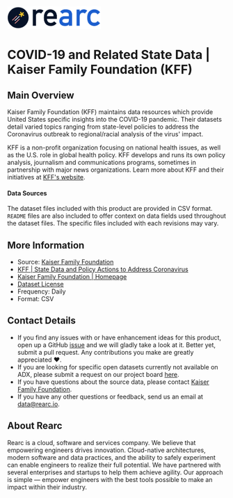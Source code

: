 <a href="https://www.rearc.io/data/">
    <img src="./rearc_logo_rgb.png" alt="Rearc Logo" title="Rearc Logo" height="52" />
</a>

# COVID-19 and Related State Data | Kaiser Family Foundation (KFF)

## Main Overview
Kaiser Family Foundation (KFF) maintains data resources which provide United States specific insights into the COVID-19 pandemic. Their datasets detail varied topics ranging from state-level policies to address the Coronavirus outbreak to regional/racial analysis of the virus' impact.

KFF is a non-profit organization focusing on national health issues, as well as the U.S. role in global health policy. KFF develops and runs its own policy analysis, journalism and communications programs, sometimes in partnership with major news organizations. Learn more about KFF and their initiatives at [KFF's website](https://www.kff.org/).

#### Data Sources
The dataset files included with this product are provided in CSV format. `README` files are also included to offer context on data fields used throughout the dataset files. The specific files included with each revisions may vary.

## More Information
- Source: [Kaiser Family Foundation](https://github.com/KFFData/COVID-19-Data)
- [KFF | State Data and Policy Actions to Address Coronavirus](https://www.kff.org/health-costs/issue-brief/state-data-and-policy-actions-to-address-coronavirus/)
- [Kaiser Family Foundation | Homepage](https://www.kff.org)    
- [Dataset License](https://www.kff.org/permissions-citations-reprints/)  
- Frequency: Daily
- Format: CSV

## Contact Details
- If you find any issues with or have enhancement ideas for this product, open up a GitHub [issue](https://github.com/rearc-data/kff-covid-19-data/issues) and we will gladly take a look at it. Better yet, submit a pull request. Any contributions you make are greatly appreciated :heart:.
- If you are looking for specific open datasets currently not available on ADX, please submit a request on our project board [here](https://github.com/rearc-data/covid-datasets-aws-data-exchange/projects/1).
- If you have questions about the source data, please contact [Kaiser Family Foundation](https://www.kff.org/contact-us/).
- If you have any other questions or feedback, send us an email at data@rearc.io.

## About Rearc
Rearc is a cloud, software and services company. We believe that empowering engineers drives innovation. Cloud-native architectures, modern software and data practices, and the ability to safely experiment can enable engineers to realize their full potential. We have partnered with several enterprises and startups to help them achieve agility. Our approach is simple — empower engineers with the best tools possible to make an impact within their industry.
